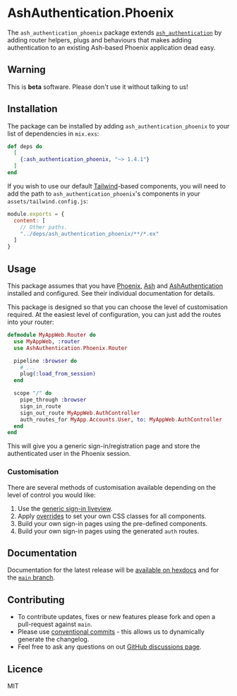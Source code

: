 # AshAuthentication.Phoenix

The `ash_authentication_phoenix` package extends
[`ash_authentication`](https://github.com/team-alembic/ash_authentication) by
adding router helpers, plugs and behaviours that makes adding authentication to
an existing Ash-based Phoenix application dead easy.

## Warning

This is **beta** software.  Please don't use it without talking to us!

## Installation

The package can be installed by adding `ash_authentication_phoenix` to your list
of dependencies in `mix.exs`:

```elixir
def deps do
  [
    {:ash_authentication_phoenix, "~> 1.4.1"}
  ]
end
```

If you wish to use our default [Tailwind](https://tailwindcss.com/)-based
components, you will need to add the path to `ash_authentication_phoenix`'s
components in your `assets/tailwind.config.js`:

```javascript
module.exports = {
  content: [
    // Other paths.
    "../deps/ash_authentication_phoenix/**/*.ex"
  ]
}
```

## Usage

This package assumes that you have [Phoenix](https://phoenixframework.org/),
[Ash](https://ash-hq.org/) and
[AshAuthentication](https://github.com/team-alembic/ash_authentication)
installed and configured.  See their individual documentation for details.

This package is designed so that you can choose the level of customisation
required.  At the easiest level of configuration, you can just add the routes
into your router:

```elixir
defmodule MyAppWeb.Router do
  use MyAppWeb, :router
  use AshAuthentication.Phoenix.Router

  pipeline :browser do
    # ...
    plug(:load_from_session)
  end

  scope "/" do
    pipe_through :browser
    sign_in_route
    sign_out_route MyAppWeb.AuthController
    auth_routes_for MyApp.Accounts.User, to: MyAppWeb.AuthController
  end
end
```

This will give you a generic sign-in/registration page and store the
authenticated user in the Phoenix session.

### Customisation

There are several methods of customisation available depending on the level of
control you would like:

  1. Use the [generic sign-in liveview](https://hexdocs.pm/ash_authentication_phoenix/AshAuthentication.Phoenix.SignInLive.html).
  2. Apply [overrides](https://hexdocs.pm/ash_authentication_phoenix/AshAuthentication.Phoenix.Overrides.html)
     to set your own CSS classes for all components.
  3. Build your own sign-in pages using the pre-defined components.
  4. Build your own sign-in pages using the generated `auth` routes.

## Documentation

Documentation for the latest release will be [available on
hexdocs](https://hexdocs.pm/ash_authentication_phoenix) and for the [`main`
branch](https://team-alembic.github.io/ash_authentication_phoenix).

## Contributing

  * To contribute updates, fixes or new features please fork and open a pull-request against `main`.
  * Please use [conventional commits](https://www.conventionalcommits.org/en/v1.0.0/) - this allows us to dynamically generate the changelog.
  * Feel free to ask any questions on out [GitHub discussions page](https://github.com/team-alembic/ash_authentication_phoenix/discussions).

## Licence

MIT
